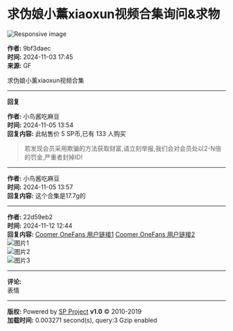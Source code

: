 # 求伪娘小薰xiaoxun视频合集询问&求物

![Responsive image](https://segucrwj.taobao.com/)

**作者:** 9bf3daec  
**时间:** 2024-11-03 17:45  
**来源:** GF  

求伪娘小薰xiaoxun视频合集

---

**回复**  

**作者:** 小鸟酱吃麻豆  
**时间:** 2024-11-05 13:54  
**回复内容:** 此帖售价 5 SP币,已有 133 人购买  

> 若发现会员采用欺骗的方法获取财富,请立刻举报,我们会对会员处以2-N倍的罚金,严重者封掉ID!  

---

**作者:** 小鸟酱吃麻豆  
**时间:** 2024-11-05 13:57  
**回复内容:** 这个合集是17.7g的  

---

**作者:** 22d59eb2  
**时间:** 2024-11-12 12:44  
**回复内容:** [Coomer OneFans 用户链接1](https://coomer.su/onlyfans/user/tselia) [Coomer OneFans 用户链接2](https://coomer.su/onlyfans/user/cdxun)  
![图片1](images/post/smile/smallface/face077.gif)  
![图片2](images/post/smile/smallface/face077.gif)  
![图片3](images/post/smile/smallface/face077.gif)  

---

**评论:**  
表情  

---

**版权:** Powered by [SP Project](/) **v1.0** © 2010-2019  
**加载时间:** 0.003271 second(s), query:3 Gzip enabled  
